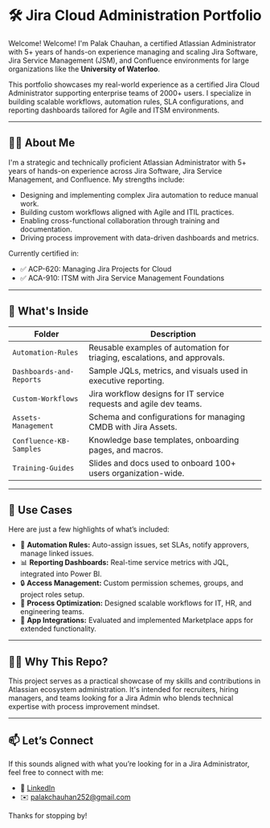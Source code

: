# 🛠️ Jira Cloud Administration Portfolio

Welcome! 
Welcome! I'm Palak Chauhan, a certified Atlassian Administrator with 5+ years of hands-on experience managing and scaling Jira Software, Jira Service Management (JSM), and Confluence environments for large organizations like the **University of Waterloo**.

This portfolio showcases my real-world experience as a certified Jira Cloud Administrator supporting enterprise teams of 2000+ users. I specialize in building scalable workflows, automation rules, SLA configurations, and reporting dashboards tailored for Agile and ITSM environments.

---

## 👩‍💻 About Me

I'm a strategic and technically proficient Atlassian Administrator with 5+ years of hands-on experience across Jira Software, Jira Service Management, and Confluence. My strengths include:

- Designing and implementing complex Jira automation to reduce manual work.
- Building custom workflows aligned with Agile and ITIL practices.
- Enabling cross-functional collaboration through training and documentation.
- Driving process improvement with data-driven dashboards and metrics.

Currently certified in:

- ✅ ACP-620: Managing Jira Projects for Cloud  
- ✅ ACA-910: ITSM with Jira Service Management Foundations

---

## 📂 What's Inside

| Folder | Description |
|--------|-------------|
| `Automation-Rules` | Reusable examples of automation for triaging, escalations, and approvals. |
| `Dashboards-and-Reports` | Sample JQLs, metrics, and visuals used in executive reporting. |
| `Custom-Workflows` | Jira workflow designs for IT service requests and agile dev teams. |
| `Assets-Management` | Schema and configurations for managing CMDB with Jira Assets. |
| `Confluence-KB-Samples` | Knowledge base templates, onboarding pages, and macros. |
| `Training-Guides` | Slides and docs used to onboard 100+ users organization-wide. |

---

## 🧠 Use Cases

Here are just a few highlights of what’s included:

- 🔁 **Automation Rules:** Auto-assign issues, set SLAs, notify approvers, manage linked issues.
- 📊 **Reporting Dashboards:** Real-time service metrics with JQL, integrated into Power BI.
- 🔒 **Access Management:** Custom permission schemes, groups, and project roles setup.
- 🔧 **Process Optimization:** Designed scalable workflows for IT, HR, and engineering teams.
- 🔌 **App Integrations:** Evaluated and implemented Marketplace apps for extended functionality.

---

## 🙋‍♀️ Why This Repo?

This project serves as a practical showcase of my skills and contributions in Atlassian ecosystem administration. It's intended for recruiters, hiring managers, and teams looking for a Jira Admin who blends technical expertise with process improvement mindset.

---

## 📫 Let’s Connect

If this sounds aligned with what you’re looking for in a Jira Administrator, feel free to connect with me:

- 💼 [LinkedIn](https://ca.linkedin.com/in/palakc)  
- ✉️ [palakchauhan252@gmail.com](mailto:palakchauhan252@gmail.com)

Thanks for stopping by!
